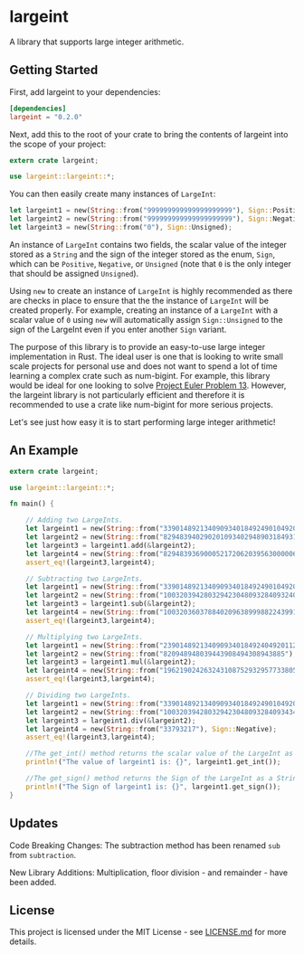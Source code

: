 # largeint
A library that supports large integer arithmetic.

## Getting Started
First, add largeint to your dependencies:
```toml
[dependencies]
largeint = "0.2.0"
```
Next, add this to the root of your crate to bring the contents of largeint into the scope of your project:
```rust
extern crate largeint;

use largeint::largeint::*;
```

You can then easily create many instances of `LargeInt`:
```rust
let largeint1 = new(String::from("999999999999999999999"), Sign::Positive);
let largeint2 = new(String::from("999999999999999999999"), Sign::Negative);
let largeint3 = new(String::from("0"), Sign::Unsigned);
```
An instance of `LargeInt` contains two fields, the scalar value of the integer stored as a `String` and the sign of the integer stored as the enum, `Sign`, which can be `Positive`, `Negative`, or `Unsigned` (note that `0` is the only integer that should be assigned `Unsigned`).

Using `new` to create an instance of `LargeInt` is highly recommended as there are checks in place to ensure that the the instance of `LargeInt` will be created properly. For example, creating an instance of a `LargeInt` with a scalar value of `0` using `new` will automatically assign `Sign::Unsigned` to the sign of the LargeInt even if you enter another `Sign` variant.

The purpose of this library is to provide an easy-to-use large integer implementation in Rust.
The ideal user is one that is looking to write small scale projects for personal use and does
not want to spend a lot of time learning a complex crate such as num-bigint. For example,
this library would be ideal for one looking to solve [Project Euler Problem 13](https://projecteuler.net/problem=13).
However, the largeint library is not particularly efficient and therefore it is recommended to use
a crate like num-bigint for more serious projects.

Let's see just how easy it is to start performing large integer arithmetic!

## An Example

```rust
extern crate largeint;

use largeint::largeint::*;

fn main() {

    // Adding two LargeInts.
    let largeint1 = new(String::from("33901489213409093401849249010492000112"), Sign::Positive);
    let largeint2 = new(String::from("8294839402902010934029489031849310009324234230"), Sign::Negative);
    let largeint3 = largeint1.add(&largeint2);
    let largeint4 = new(String::from("8294839369000521720620395630000060998832234118"), Sign::Negative);
    assert_eq!(largeint3,largeint4);

    // Subtracting two LargeInts.
    let largeint1 = new(String::from("33901489213409093401849249010492000112"), Sign::Negative);
    let largeint2 = new(String::from("100320394280329423048093284093240234809833999"), Sign::Negative);
    let largeint3 = largeint1.sub(&largeint2);
    let largeint4 = new(String::from("100320360378840209638999882243991224317833887"), Sign::Positive);
    assert_eq!(largeint3,largeint4);

    // Multiplying two LargeInts.
    let largeint1 = new(String::from("239014892134090934018492404920112"), Sign::Negative);
    let largeint2 = new(String::from("820948948039443908494308943885"), Sign::Negative);
    let largeint3 = largeint1.mul(&largeint2);
    let largeint4 = new(String::from("196219024263243108752932957733805138559777844813650340515915120"), Sign::Positive);
    assert_eq!(largeint3,largeint4);

    // Dividing two LargeInts.
    let largeint1 = new(String::from("33901489213409093401849249010492088384894374938712"), Sign::Positive);
    let largeint2 = new(String::from("1003203942803294230480932840934343489333999"), Sign::Negative);
    let largeint3 = largeint1.div(&largeint2);
    let largeint4 = new(String::from("33793217"), Sign::Negative);
    assert_eq!(largeint3,largeint4);

    //The get_int() method returns the scalar value of the LargeInt as a String.
    println!("The value of largeint1 is: {}", largeint1.get_int());

    //The get_sign() method returns the Sign of the LargeInt as a String.
    println!("The Sign of largeint1 is: {}", largeint1.get_sign());
}

```
## Updates
Code Breaking Changes:
The subtraction method has been renamed `sub` from  `subtraction`.

New Library Additions:
Multiplication, floor division - and remainder - have been added.  

## License
This project is licensed under the MIT License - see [LICENSE.md](https://github.com/Starfunk/largeint/blob/master/LICENSE) for more details.
